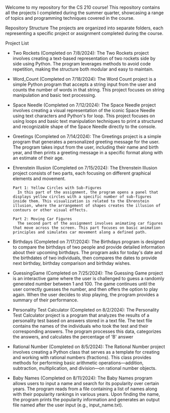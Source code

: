 Welcome to my repository for the CS 210 course! This repository contains all the projects I completed during the summer quarter, showcasing a range of topics and programming techniques covered in the course.

Repository Structure
The projects are organized into separate folders, each representing a specific project or assignment completed during the course.

Project List

- Two Rockets (Completed on 7/8/2024): The Two Rockets project involves creating a text-based representation of two rockets side by side using Python. The program leverages methods to avoid code repetition, making the structure both modular and easy to maintain.

- Word_Count (Completed on 7/18/2024): The Word Count project is a simple Python program that accepts a string input from the user and counts the number of words in that string. This project focuses on string manipulation and basic text processing.

- Space Needle (Completed on 7/12/2024): The Space Needle project involves creating a visual representation of the iconic Space Needle using text characters and Python's for loop. This project focuses on using loops and basic text manipulation techniques to print a structured and recognizable shape of the Space Needle directly to the console.
  
- Greetings (Completed on 7/14/2024): The Greetings project is a simple program that generates a personalized greeting message for the user. The program takes input from the user, including their name and birth year, and then prints a greeting message in a specific format along with an estimate of their age.

- Ehrenstein Illusion (Completed on 7/15/2024): The Ehrenstein Illusion project consists of two parts, each focusing on different graphical elements and movement.

      Part 1: Yellow Circles with Sub-Figures
        In this part of the assignment, the program opens a panel that displays yellow circles with a specific number of sub-figures inside them. This visualization is related to the Ehrenstein illusion, where the arrangement of shapes creates the illusion of contours or other visual effects.

      Part 2: Moving Car Figures
        The second part of the assignment involves animating car figures that move across the screen. This part focuses on basic animation principles and simulates car movement along a defined path.

- Birthdays (Completed on 7/17/2024): The Birthdays program is designed to compare the birthdays of two people and provide detailed information about their upcoming birthdays. The program asks for today's date and the birthdates of two individuals, then compares the dates to provide next birthday, birthday comparison and birthday wishes.

- GuessingGame (Completed on 7/25/2024): The Guessing Game project is an interactive game where the user is challenged to guess a randomly generated number between 1 and 100. The game continues until the user correctly guesses the number, and then offers the option to play again. When the user decides to stop playing, the program provides a summary of their performance.

- Personality Test Calculator (Completed on 8/2/2024): The Personality Test Calculator project is a program that analyzes the results of a personality test based on answers stored in a text file. The text file contains the names of the individuals who took the test and their corresponding answers. The program processes this data, categorizes the answers, and calculates the percentage of 'B' answer
  
- Rational Number (Completed on 8/5/2024): The Rational Number project involves creating a Python class that serves as a template for creating and working with rational numbers (fractions). This class provides methods for performing basic arithmetic operations—addition, subtraction, multiplication, and division—on rational number objects.
  
- Baby Names (Completed on 8/11/2024): The Baby Names program allows users to input a name and search for its popularity over certain years. The program reads from a file containing a list of names along with their popularity rankings in various years. Upon finding the name, the program prints the popularity information and generates an output file named after the user input (e.g., input_name.txt).
  
